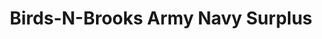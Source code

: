 ---
title: "Birds-N-Brooks Army Navy Surplus"
url: /springfield/birds-n-brooks-army-navy-surplus/
shop: weapons
---